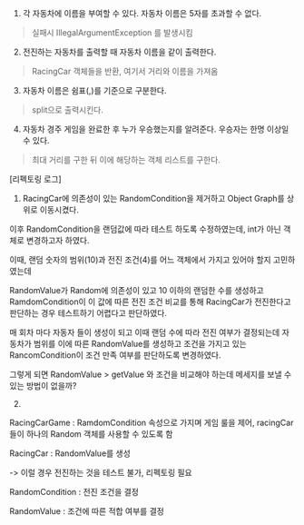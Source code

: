 1. 각 자동차에 이름을 부여할 수 있다. 자동차 이름은 5자를 초과할 수 없다.
> 실패시 IllegalArgumentException 를 발생시킴
2. 전진하는 자동차를 출력할 때 자동차 이름을 같이 출력한다.
> RacingCar 객체들을 반환, 여기서 거리와 이름을 가져옴
3. 자동차 이름은 쉼표(,)를 기준으로 구분한다.
>  split으로 출력시킨다.
4. 자동차 경주 게임을 완료한 후 누가 우승했는지를 알려준다. 우승자는 한명 이상일 수 있다.
> 최대 거리를 구한 뒤 이에 해당하는 객체 리스트를 구한다.
> 

[리펙토링 로그]
1. RacingCar에 의존성이 있는 RandomCondition을 제거하고 Object Graph를 상위로 이동시켰다.

이후 RandomCondition을 랜덤값에 따라 테스트 하도록 수정하였는데, int가 아닌 객체로 변경하고자 하였다.

이때, 랜덤 숫자의 범위(10)과 전진 조건(4)를 어느 객체에서 가지고 있어야 할지 고민하였는데 

RandomValue가 Random에 의존성이 있고 10 이하의 랜덤한 수를 생성하고 RamdomCondition이 이 값에 따른 전진 조건 비교를 통해 
RacingCar가 전진한다고 판단하는 경우 테스트하기 어렵다고 판단하였다. 

매 회차 마다 자동자 들이 생성이 되고 이때 랜덤 수에 따라 전진 여부가 결정되는데 자동차가 범위를 이에 따른 RandomValue를 생성하고 
조건을 가지고 있는 RancomCondition이 조건 만족 여부를 판단하도록 변경하였다. 

그렇게 되면 RandomValue > getValue 와 조건을 비교해야 하는데 메세지를 보낼 수 있는 방법이 없을까?

2.
RacingCarGame : RamdomCondition 속성으로 가지며 게임 룰을 제어, racingCar들이 하나의 Random 객체를 사용할 수 있도록 함


RacingCar :  RandomValue를 생성 

-> 이럴 경우 전진하는 것을 테스트 불가, 리펙토링 필요 

RandomCondition : 전진 조건을 결정

RandomValue : 조건에 따른 적합 여부를 결정 



